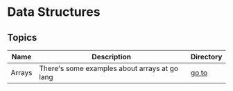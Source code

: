 # Data Structures

## Topics

| Name   | Description                                   | Directory       |
| ------ | --------------------------------------------- | --------------- |
| Arrays | There's some examples about arrays at go lang | [go to](Arrays) |
